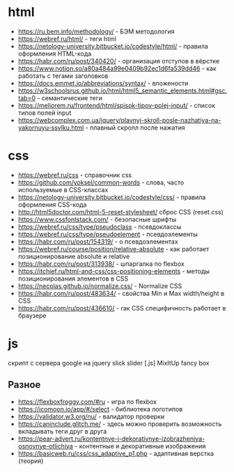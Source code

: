 # html

- https://ru.bem.info/methodology/ - БЭМ методология
- https://webref.ru/html/ - теги html
- https://netology-university.bitbucket.io/codestyle/html/ - правила оформления HTML-кода
- https://habr.com/ru/post/340420/ - организация отступов в вёрстке
- https://www.notion.so/a80a484a99e0409b92ec1d6fa539dd46 - как работать с тегами заголовков
- https://docs.emmet.io/abbreviations/syntax/ - вложености
- https://w3schoolsrus.github.io/html/html5_semantic_elements.html#gsc.tab=0 - семантические теги
- https://meliorem.ru/frontend/html/spisok-tipov-polej-input/ - список типов полей input
- https://webcomplex.com.ua/jquery/plavnyj-skroll-posle-nazhatiya-na-yakornuyu-ssylku.html - плавный скролл после нажатия

# css

- https://webref.ru/css - справочник css
- https://github.com/yoksel/common-words - cлова, часто используемые в CSS-классах
- https://netology-university.bitbucket.io/codestyle/css/ - правила оформления CSS-кода
- http://html5doctor.com/html-5-reset-stylesheet/ сброс CSS (reset.css)
- https://www.cssfontstack.com/ - безопасные шрифты
- https://webref.ru/css/type/pseudoclass - псевдоклассы
- https://webref.ru/css/type/pseudoelement - псевдоэлементы
- https://habr.com/ru/post/154319/ - о псевдоэлементах
- https://webref.ru/course/position/relative-absolute - как работает позиционирование absolute и relative
- https://habr.com/ru/post/313938/ - шпаргалка по flexbox
- https://itchief.ru/html-and-css/css-positioning-elements - методы позиционирования элементов в CSS
- https://necolas.github.io/normalize.css/ - Normalize CSS
- https://habr.com/ru/post/483634/ - cвойства Min и Max width/height в CSS
- https://habr.com/ru/post/436610/ - rак CSS специфичность работает в браузере

# js
скрипт с сервера google на jquery
slick slider [.js]
MixItUp
fancy box

## Разное
- https://flexboxfroggy.com/#ru - игра по flexbox
- https://icomoon.io/app/#/select - библиотека логотипов
- https://validator.w3.org/nu/ - валидатор проверки
- https://caninclude.glitch.me/ - здесь можно проверить возможность вкладывать теги друг в друга
- https://pear-advert.ru/kontentnye-i-dekorativnye-izobrazheniya-osnovnye-otlichiya - контентные и декоративные изображения
- https://basicweb.ru/css/css_adaptive_p1.php - адаптивная верстка (теория)
